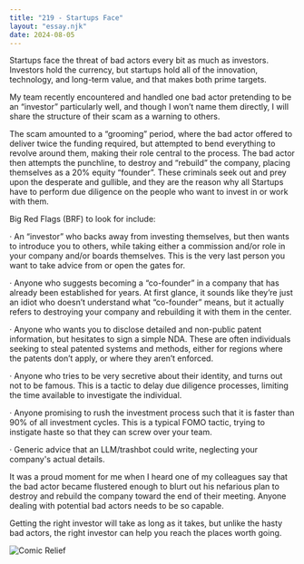```yaml
---
title: "219 - Startups Face"
layout: "essay.njk"
date: 2024-08-05
---
```


Startups face the threat of bad actors every bit as much as investors. Investors hold the currency, but startups hold all of the innovation, technology, and long-term value, and that makes both prime targets.

My team recently encountered and handled one bad actor pretending to be an “investor” particularly well, and though I won’t name them directly, I will share the structure of their scam as a warning to others.

The scam amounted to a “grooming” period, where the bad actor offered to deliver twice the funding required, but attempted to bend everything to revolve around them, making their role central to the process. The bad actor then attempts the punchline, to destroy and “rebuild” the company, placing themselves as a 20% equity “founder”. These criminals seek out and prey upon the desperate and gullible, and they are the reason why all Startups have to perform due diligence on the people who want to invest in or work with them.

Big Red Flags (BRF) to look for include:
 
 
·      An “investor” who backs away from investing themselves, but then wants to introduce you to others, while taking either a commission and/or role in your company and/or boards themselves. This is the very last person you want to take advice from or open the gates for.
 
 
·      Anyone who suggests becoming a “co-founder” in a company that has already been established for years. At first glance, it sounds like they’re just an idiot who doesn’t understand what “co-founder” means, but it actually refers to destroying your company and rebuilding it with them in the center.
 
 
·      Anyone who wants you to disclose detailed and non-public patent information, but hesitates to sign a simple NDA. These are often individuals seeking to steal patented systems and methods, either for regions where the patents don’t apply, or where they aren’t enforced.
 
 
·      Anyone who tries to be very secretive about their identity, and turns out not to be famous. This is a tactic to delay due diligence processes, limiting the time available to investigate the individual.
 
 
·      Anyone promising to rush the investment process such that it is faster than 90% of all investment cycles. This is a typical FOMO tactic, trying to instigate haste so that they can screw over your team.

·      Generic advice that an LLM/trashbot could write, neglecting your company's actual details.

It was a proud moment for me when I heard one of my colleagues say that the bad actor became flustered enough to blurt out his nefarious plan to destroy and rebuild the company toward the end of their meeting. Anyone dealing with potential bad actors needs to be so capable.

Getting the right investor will take as long as it takes, but unlike the hasty bad actors, the right investor can help you reach the places worth going.

![Comic Relief](https://media.licdn.com/dms/image/v2/D5622AQFlkR-pPhuePw/feedshare-shrink_2048_1536/feedshare-shrink_2048_1536/0/1720056602751?e=1737590400&v=beta&t=jg657LGKaTaPUtCxnefFbeRuE4i5-bWG8iOuJ4P2Ha8)